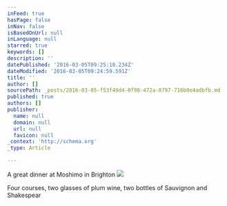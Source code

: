 ```yaml
---
inFeed: true
hasPage: false
inNav: false
isBasedOnUrl: null
inLanguage: null
starred: true
keywords: []
description: ''
datePublished: '2016-03-05T09:25:18.234Z'
dateModified: '2016-03-05T09:24:59.591Z'
title: ''
author: []
sourcePath: _posts/2016-03-05-f53f49d4-0f98-472a-8797-716b0e4adbfb.md
published: true
authors: []
publisher:
  name: null
  domain: null
  url: null
  favicon: null
_context: 'http://schema.org'
_type: Article

---
```

A great dinner at Moshimo in Brighton
![](https://the-grid-user-content.s3-us-west-2.amazonaws.com/60031282-f53e-44bc-8a9f-7de40deb6c89.jpg)

Four courses, two glasses of plum wine, two bottles of Sauvignon and Shakespear